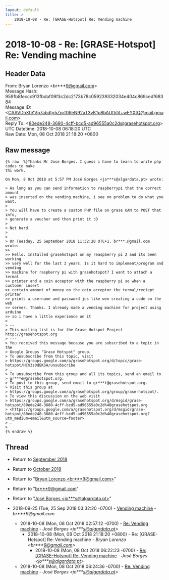 ```yaml
---
layout: default
title: >
    2018-10-08 - Re: [GRASE-Hotspot] Re: Vending machine
---
```


# 2018-10-08 - Re: [GRASE-Hotspot] Re: Vending machine

## Header Data

From: Bryan Lorenzo \<br***9@gmail.com\><br>
Message Hash: 9591b8feccc913fbdaf09f3c2dc2173b78c059239332034e404c869cedf68384<br>
Message ID: \<CAAVDhXhYVp7abdtg5Zqrf0ReN92aT3vK1p8bAUfhfit+wEYXtQ@mail.gmail.com\><br>
Reply To: \<80ede248-3680-4cff-bcd5-ad96555a0c2d@grasehotspot.org\><br>
UTC Datetime: 2018-10-08 06:18:20 UTC<br>
Raw Date: Mon, 08 Oct 2018 21:18:20 +0800<br>

## Raw message

```
{% raw  %}Thanks Mr Jose Borges. I guess i have to learn to write php codes to make
thi work.

On Mon, 8 Oct 2018 at 5:57 PM José Borges <jo***s@algardata.pt> wrote:

> As long as you can send information to raspberrypi that the correct amount
> was inserted on the vending machine, i see no problem to do what you want.
>
> You will have to create a custom PHP file on grase UAM to POST that info,
> generate a voucher and then print it :D
>
> Not hard.
>
>
> On Tuesday, 25 September 2018 11:32:20 UTC+1, br***.@gmail.com wrote:
>>
>> Hello. Installed grasehotspot on my reaspberry pi 2 and its been working
>> very well for the last 3 years. Is it hard to implement/program and vending
>> machine for raspberry pi with grasehotspot? I want to attach a termal
>> printer and a coin acceptor with the raspberry pi so when a customer insert
>> certain amount of money on the coin acceptor the termal/reciept printer
>> prints a username and password jus like wen creating a code on the web
>> server. Thanks. I already made a vending machine for project using arduino
>> so i have a little experience on it
>
> --
> This mailing list is for the Grase Hotspot Project http://grasehotspot.org
> ---
> You received this message because you are subscribed to a topic in the
> Google Groups "Grase Hotspot" group.
> To unsubscribe from this topic, visit
> https://groups.google.com/a/grasehotspot.org/d/topic/grase-hotspot/HCm3s0dEKSA/unsubscribe
> .
> To unsubscribe from this group and all its topics, send an email to
> gr***e@grasehotspot.org.
> To post to this group, send email to gr***t@grasehotspot.org.
> Visit this group at
> https://groups.google.com/a/grasehotspot.org/group/grase-hotspot/.
> To view this discussion on the web visit
> https://groups.google.com/a/grasehotspot.org/d/msgid/grase-hotspot/80ede248-3680-4cff-bcd5-ad96555a0c2d%40grasehotspot.org
> <https://groups.google.com/a/grasehotspot.org/d/msgid/grase-hotspot/80ede248-3680-4cff-bcd5-ad96555a0c2d%40grasehotspot.org?utm_medium=email&utm_source=footer>
> .
>
{% endraw %}
```

## Thread

+ Return to [September 2018](/archive/2018/09)
+ Return to [October 2018](/archive/2018/10)

+ Return to "[Bryan Lorenzo <br***9<span>@</span>gmail.com>](/authors/br___9_at_gmail_com)"
+ Return to "[br***9<span>@</span>gmail.com](/authors/br___9_at_gmail_com)"
+ Return to "[José Borges <jo***s<span>@</span>algardata.pt>](/authors/jo___s_at_algardata_pt)"

+ 2018-09-25 (Tue, 25 Sep 2018 03:32:20 -0700) - [Vending machine](/archive/2018/09/df84a3d7bb3dabeea98bd6e9421103cecf198f89d35caaea8f7a21525c8fc3d1) - _br***9@gmail.com_
  + 2018-10-08 (Mon, 08 Oct 2018 02:57:12 -0700) - [Re: Vending machine](/archive/2018/10/01350f50c16aad057c0d736142266985affb21bb82fed29f1df4b225c0248c55) - _José Borges \<jo***s@algardata.pt\>_
    + 2018-10-08 (Mon, 08 Oct 2018 21:18:20 +0800) - Re: [GRASE-Hotspot] Re: Vending machine - _Bryan Lorenzo \<br***9@gmail.com\>_
      + 2018-10-08 (Mon, 08 Oct 2018 06:22:23 -0700) - [Re: [GRASE-Hotspot] Re: Vending machine](/archive/2018/10/2fd5d7df4936050dbc862aa4ee48b4483ad34978741ec2d11d3828f2bfb066bd) - _José Borges \<jo***s@algardata.pt\>_
  + 2018-10-08 (Mon, 08 Oct 2018 06:24:36 -0700) - [Re: Vending machine](/archive/2018/10/e93dbf45453104237c1e21506ca0fbb988bb71f36becf9c9474763cfd939bc29) - _José Borges \<jo***s@algardata.pt\>_

